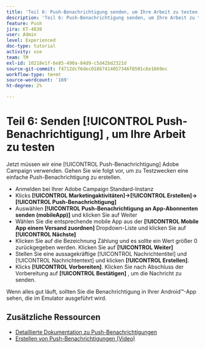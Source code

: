 ```yaml
---
title: 'Teil 6: Push-Benachrichtigung senden, um Ihre Arbeit zu testen'
description: 'Teil 6: Push-Benachrichtigung senden, um Ihre Arbeit zu testen'
feature: Push
jira: KT-4830
user: Admin
level: Experienced
doc-type: tutorial
activity: use
team: TM
exl-id: 10218e1f-6e85-490a-84d9-c5d42bd2321d
source-git-commit: f4712dcf6dec01867414057346f8501c6e1669ec
workflow-type: tm+mt
source-wordcount: '169'
ht-degree: 2%

---
```


# Teil 6: Senden [!UICONTROL Push-Benachrichtigung] , um Ihre Arbeit zu testen

Jetzt müssen wir eine [!UICONTROL Push-Benachrichtigung] Adobe Campaign verwenden. Gehen Sie wie folgt vor, um zu Testzwecken eine einfache Push-Benachrichtigung zu erstellen.

* Anmelden bei Ihrer Adobe Campaign Standard-Instanz
* Klicks **[!UICONTROL Marketingaktivitäten]->[!UICONTROL Erstellen]->[!UICONTROL Push-Benachrichtigung]**
* Auswählen **[!UICONTROL Push-Benachrichtigung an App-Abonnenten senden (mobileApp)]** und klicken Sie auf Weiter
* Wählen Sie die entsprechende mobile App aus der **[!UICONTROL Mobile App einem Versand zuordnen]** Dropdown-Liste und klicken Sie auf **[!UICONTROL Nächste]**
* Klicken Sie auf die Bezeichnung Zählung und es sollte ein Wert größer 0 zurückgegeben werden. Klicken Sie auf **[!UICONTROL Weiter]**
* Stellen Sie eine aussagekräftige [!UICONTROL Nachrichtentitel] und [!UICONTROL Nachrichtentext] und klicken **[!UICONTROL Erstellen]**.
* Klicks **[!UICONTROL Vorbereiten]**. Klicken Sie nach Abschluss der Vorbereitung auf **[!UICONTROL Bestätigen]** , um die Nachricht zu senden.

Wenn alles gut läuft, sollten Sie die Benachrichtigung in Ihrer Android™-App sehen, die im Emulator ausgeführt wird.

## Zusätzliche Ressourcen

* [Detaillierte Dokumentation zu Push-Benachrichtigungen](https://experienceleague.adobe.com/docs/campaign-standard/using/communication-channels/push-notifications/about-push-notifications.html?lang=en)
* [Erstellen von Push-Benachrichtigungen (Video)](/help/communication-channels/mobile/push-notifications/creating-a-push-notification.md)
